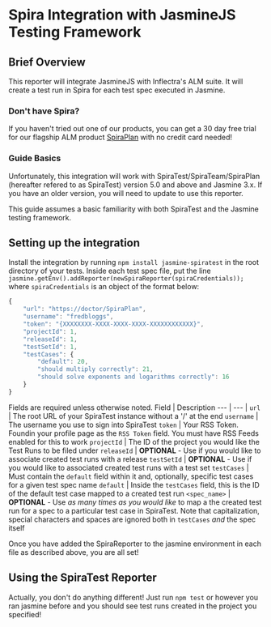 # Spira Integration with JasmineJS Testing Framework
## Brief Overview
This reporter will integrate JasmineJS with Inflectra's ALM suite. It will create a test run in Spira for each test spec executed in Jasmine.
### Don't have Spira?
If you haven't tried out one of our products, you can get a 30 day free trial for our flagship ALM product [SpiraPlan](http://www.inflectra.com/SpiraPlan/) with no credit card needed!
### Guide Basics
Unfortunately, this integration will work with SpiraTest/SpiraTeam/SpiraPlan (hereafter refered to as SpiraTest) version 5.0 and above and Jasmine 3.x. If you have an older version, you will need to update to use this reporter.

This guide assumes a basic familiarity with both SpiraTest and the Jasmine testing framework. 

## Setting up the integration
Install the integration by running `npm install jasmine-spiratest` in the root directory of your tests. Inside each test spec file, put the line `jasmine.getEnv().addReporter(newSpiraReporter(spiraCredentials));` where `spiraCredentials` is an object of the format below:
```javascript
{
    "url": "https://doctor/SpiraPlan",
    "username": "fredbloggs",
    "token": "{XXXXXXXX-XXXX-XXXX-XXXX-XXXXXXXXXXXX}",
    "projectId": 1,
    "releaseId": 1,
    "testSetId": 1,
    "testCases": {
        "default": 20,
        "should multiply correctly": 21,
        "should solve exponents and logarithms correctly": 16
    }
}
```
Fields are required unless otherwise noted.
Field | Description
--- | --- |
`url` | The root URL of your SpiraTest instance without a '/' at the end
`username` | The username you use to sign into SpiraTest
`token` | Your RSS Token. Foundin your profile page as the `RSS Token` field. You must have RSS Feeds enabled for this to work
`projectId` | The ID of the project you would like the Test Runs to be filed under
`releaseId` | **OPTIONAL** - Use if you would like to associate created test runs with a release
`testSetId` | **OPTIONAL** - Use if you would like to associated created test runs with a test set
`testCases` | Must contain the `default` field within it and, optionally, specific test cases for a given test spec name
`default` | Inside the `testCases` field, this is the ID of the default test case mapped to a created test run
`<spec_name>` | **OPTIONAL** - Use *as many times as you would like* to map a the created test run for a spec to a particular test case in SpiraTest. Note that capitalization, special characters and spaces are ignored both in `testCases` *and* the spec itself

Once you have added the SpiraReporter to the jasmine environment in each file as described above, you are all set!
## Using the SpiraTest Reporter
Actually, you don't do anything different! Just run `npm test` or however you ran jasmine before and you should see test runs created in the project you specified!

